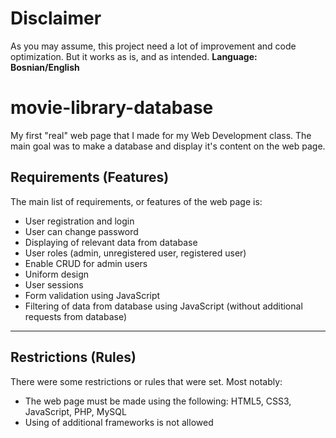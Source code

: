# Disclaimer
As you may assume, this project need a lot of improvement and code optimization. But it works as is, and as intended.
**Language: Bosnian/English**

# movie-library-database
My first "real" web page that I made for my Web Development class. The main goal was to make a database and display it's content on the web page.

## Requirements (Features)
The main list of requirements, or features of the web page is:

* User registration and login
* User can change password
* Displaying of relevant data from database
* User roles (admin, unregistered user, registered user)
* Enable CRUD for admin users
* Uniform design
* User sessions
* Form validation using JavaScript
* Filtering of data from database using JavaScript (without additional requests from database)
---
## Restrictions (Rules)

There were some restrictions or rules that were set. Most notably: 

* The web page must be made using the following: HTML5, CSS3, JavaScript, PHP, MySQL
* Using of additional frameworks is not allowed
